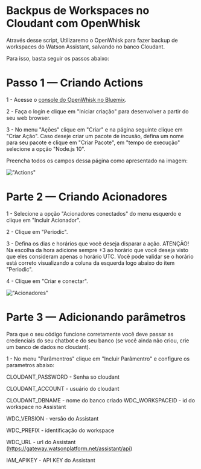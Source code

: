 # Backpus de Workspaces no Cloudant com OpenWhisk

Através desse script, Utilizaremo o OpenWhisk para fazer backup de workspaces do Watson Assistant, salvando no banco Cloudant.

Para isso, basta seguir os passos abaixo:


# Passo 1 — Criando Actions

1 - Acesse o [console do OpenWhisk no Bluemix](https://console-regional.ng.bluemix.net/openwhisk/).

2 - Faça o login e clique em "Iniciar criação" para desenvolver a partir do seu web browser.

3 - No menu "Ações" clique em "Criar" e na página seguinte clique em "Criar Ação". Caso deseje criar um pacote de incusão, defina um nome para seu pacote e clique em "Criar Pacote", em "tempo de execução" selecione a opção "Node.js 10".

Preencha todos os campos dessa página como apresentado na imagem:

!["Actions"](https://miro.medium.com/max/3638/1*LIw0izy3VZQyHwI0X9dACw.png)

# Parte 2 — Criando Acionadores

1 - Selecione a opção "Acionadores conectados" do menu esquerdo e clique em "Incluir Acionador".

2 - Clique em "Periodic".

3 - Defina os dias e horários que você deseja disparar a ação. ATENÇÃO! Na escolha da hora adicione sempre +3 ao horário que você deseja visto que eles consideram apenas o horário UTC. Você pode validar se o horário está correto visualizando a coluna da esquerda logo abaixo do item "Periodic".

4 - Clique em "Criar e conectar".

!["Acionadores"](https://miro.medium.com/max/3810/1*e-yIr9jSSzbF-tBQBgM2Og.png) 

# Parte 3 — Adicionando parâmetros

Para que o seu código funcione corretamente você deve passar as credenciais do seu chatbot e do seu banco (se você ainda não criou, crie um banco de dados no cloudant).

1 - No menu "Parâmentros" clique em "Incluir Parâmentro" e configure os parametros abaixo:

CLOUDANT_PASSWORD - Senha so cloudant

CLOUDANT_ACCOUNT - usuário do cloudant

CLOUDANT_DBNAME - nome do banco criado
WDC_WORKSPACEID - id do workspace no Assistant

WDC_VERSION - versão do Assistant

WDC_PREFIX - identificação do workspace

WDC_URL - url do Assistant (https://gateway.watsonplatform.net/assistant/api)

IAM_APIKEY - API KEY do Assistant

